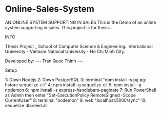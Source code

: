 # Online-Sales-System
AN ONLINE SYSTEM SUPPORTING IN SALES
This is the Demo of an online system supporting in sales. This project is for thesis .


INFO

Thesis Project _ School of Computer Science & Engineering.
International University - Vietnam National University - Ho Chi Minh City.

Developed by: --- Tran Quoc Thinh --- 

Setup

1: Down Nodejs
2: Down PostgreSQL
3: terminal "npm install -s pg pg-hstore sequelize-cli"
4: npm install -g sequelize-cli
5: npm install -g nodemon
6: npm install -s express-handlebars-paginate
7: Run PowerShell as Admin then enter "Set-ExecutionPolicy RemoteSigned -Scope CurrentUser"
8: terminal "nodemon"
9: web "localhost:5000/sync"
10: sequelize db:seed:all